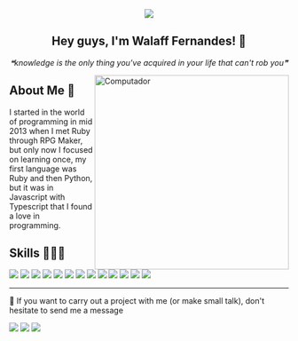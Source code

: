 <div align='center'>
<img src="https://c.tenor.com/CeDk6XdCgOUAAAAj/develop-web.gif" />
<h2 align='center'> 
  Hey guys, I'm Walaff Fernandes! 👋
</h2>
 <p align='center'><i>❝knowledge is the only thing you've acquired in your life that can't rob you❞</i></p>
</div>

<!-- <h5 align="center">
  <code>
    <a target="_blank" href="https://www.linkedin.com/in/lncitador/" title="LinkedIn"> 
      <img width="22" src="https://github.com/zumrudu-anka/zumrudu-anka/blob/master/images/linkedin.svg"> Linked.In/lncitador</a>
  </code>
</h5> -->

<img src="https://raw.githubusercontent.com/MicaelliMedeiros/micaellimedeiros/master/image/computer-illustration.png" min-width="350px" max-width="350px" width="350px" align="right" alt="Computador">

## About Me 💬

I started in the world of programming in mid 2013 when I met Ruby through RPG Maker, but only now I focused on learning once, my first language was Ruby and then Python, but it was in Javascript with Typescript that I found a love in programming.

## Skills 🧑🏽‍💻
 
<img src='https://img.shields.io/badge/HTML5-E34F26?style=for-the-badge&logo=html5&logoColor=white' /> <img src='https://img.shields.io/badge/CSS3-1572B6?style=for-the-badge&logo=css3&logoColor=white' /> <img src='https://img.shields.io/badge/Ruby-880924?style=for-the-badge&logo=ruby&logoColor=white' /> <img src='https://img.shields.io/badge/Golang-29BEB0?style=for-the-badge&logo=Go&logoColor=white' /> <img src='https://img.shields.io/badge/Kotlin-64ffb1?style=for-the-badge&logo=kotlin&logoColor=white' /> <img src='https://img.shields.io/badge/JavaScript-F7DF1E?style=for-the-badge&logo=javascript&logoColor=black' /> <img src='https://img.shields.io/badge/TypeScript-007ACC?style=for-the-badge&logo=typescript&logoColor=white' /> <img src='https://img.shields.io/badge/React--JS_and_React--Native-20232A?style=for-the-badge&logo=react&logoColor=61DAFB' /> <img src='https://img.shields.io/badge/Git-F05032?style=for-the-badge&logo=git&logoColor=white' /> <img src='https://img.shields.io/badge/Docker-0db7ed?style=for-the-badge&logo=docker&logoColor=white' /> <img src='https://img.shields.io/badge/AWS-232F3E?style=for-the-badge&logo=amazon&logoColor=white' /> <img src='https://img.shields.io/badge/kubernetes-047adc?style=for-the-badge&logo=kubernetes&logoColor=white' /> <img src='https://img.shields.io/badge/Serveless-9de60b?style=for-the-badge&logo=serverless&logoColor=black' />

<!-- <p align="center">
  <a href="https://github.com/lncitador">
    <img height="170em" align="left" src="https://github-readme-stats.vercel.app/api?username=lncitador&show_icons=true&theme=gotham" /> <img height="170em" align="left" src="https://github-readme-stats.vercel.app/api/top-langs/?username=lncitador&layout=compact&theme=gotham" />
  </a>
</p> -->

<hr />

<p align="left">
  📩 If you want to carry out a project with me (or make small talk), don't hesitate to send me a message
</p>

<p align="left">
  <a href="https://www.instagram.com/lncitador/" alt="Instagram">
  <img src="https://img.shields.io/badge/-Instagram-DF0174?style=for-the-badge&logo=instagram&logoColor=white&link=https://www.instagram.com/lncitador/"/></a>

  <a href="https://www.facebook.com/lncitador/" alt="Facebook">
  <img src="https://img.shields.io/badge/-Facebook-3b5998?style=for-the-badge&logo=facebook&logoColor=white&link=https://www.facebook.com/lncitador/"/></a>

  <a href="https://wa.me/5519998559470/" alt="WhatsApp">
    <img src="https://img.shields.io/badge/-WhatsApp-25D366?style=for-the-badge&logo=WhatsApp&logoColor=white" />
  </a>
</p> 
